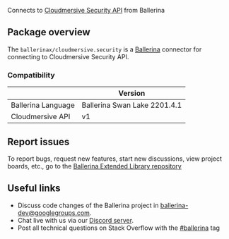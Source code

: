 Connects to [Cloudmersive Security API](https://api.cloudmersive.com/docs/security.asp) from Ballerina

## Package overview

The `ballerinax/cloudmersive.security` is a [Ballerina](https://ballerina.io/) connector for connecting to Cloudmersive Security API.

### Compatibility
|                          | Version                    |
|--------------------------|----------------------------|
| Ballerina Language       | Ballerina Swan Lake 2201.4.1 |
| Cloudmersive API         | v1                         |

## Report issues
To report bugs, request new features, start new discussions, view project boards, etc., go to the [Ballerina Extended Library repository](https://github.com/ballerina-platform/ballerina-extended-library)

## Useful links
- Discuss code changes of the Ballerina project in [ballerina-dev@googlegroups.com](mailto:ballerina-dev@googlegroups.com).
- Chat live with us via our [Discord server](https://discord.gg/ballerinalang).
- Post all technical questions on Stack Overflow with the [#ballerina](https://stackoverflow.com/questions/tagged/ballerina) tag
